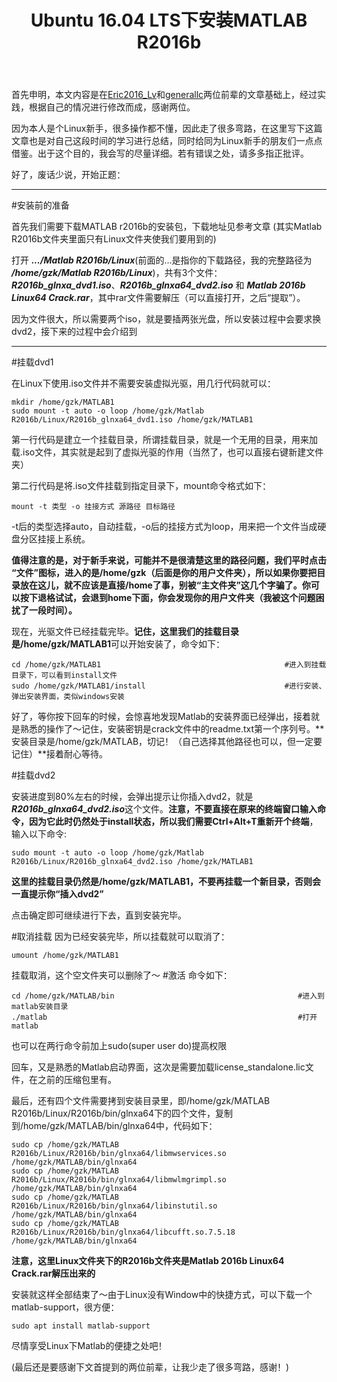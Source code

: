 ﻿---
layout: article
title: Ubuntu 16.04 LTS下安装MATLAB R2016b
lang: zh-Hans
show_date: true
show_tags: true

---

首先申明，本文内容是在[Eric2016_Lv](http://blog.csdn.net/Eric2016_Lv/article/details/52653915?locationNum=6#reply "Eric2016_Lvquot;")和[generallc](http://blog.csdn.net/generallc/article/details/52793820 "generallc")两位前辈的文章基础上，经过实践，根据自己的情况进行修改而成，感谢两位。

因为本人是个Linux新手，很多操作都不懂，因此走了很多弯路，在这里写下这篇文章也是对自己这段时间的学习进行总结，同时给同为Linux新手的朋友们一点点借鉴。出于这个目的，我会写的尽量详细。若有错误之处，请多多指正批评。

好了，废话少说，开始正题：

-------------------


#安装前的准备

首先我们需要下载MATLAB r2016b的安装包，下载地址见参考文章 (其实Matlab R2016b文件夹里面只有Linux文件夹使我们要用到的)

打开 ***.../Matlab R2016b/Linux***(前面的...是指你的下载路径，我的完整路径为 ***/home/gzk/Matlab R2016b/Linux***)，共有3个文件：***R2016b_glnxa_dvd1.iso***、***R2016b_glnxa64_dvd2.iso*** 和 ***Matlab 2016b Linux64 Crack.rar***，其中rar文件需要解压（可以直接打开，之后“提取”）。

因为文件很大，所以需要两个iso，就是要插两张光盘，所以安装过程中会要求换dvd2，接下来的过程中会介绍到

--------------------

#挂载dvd1

在Linux下使用.iso文件并不需要安装虚拟光驱，用几行代码就可以：

```
mkdir /home/gzk/MATLAB1
sudo mount -t auto -o loop /home/gzk/Matlab R2016b/Linux/R2016b_glnxa64_dvd1.iso /home/gzk/MATLAB1
```

第一行代码是建立一个挂载目录，所谓挂载目录，就是一个无用的目录，用来加载.iso文件，其实就是起到了虚拟光驱的作用（当然了，也可以直接右键新建文件夹）

第二行代码是将.iso文件挂载到指定目录下，mount命令格式如下：

```
mount -t 类型 -o 挂接方式 源路径 目标路径
```
-t后的类型选择auto，自动挂载，-o后的挂接方式为loop，用来把一个文件当成硬盘分区挂接上系统。

**值得注意的是，对于新手来说，可能并不是很清楚这里的路径问题，我们平时点击“文件”图标，进入的是/home/gzk（后面是你的用户文件夹），所以如果你要把目录放在这儿，就不应该是直接/home了事，别被“主文件夹”这几个字骗了。你可以按下退格试试，会退到home下面，你会发现你的用户文件夹（我被这个问题困扰了一段时间）。**

现在，光驱文件已经挂载完毕。**记住，这里我们的挂载目录是/home/gzk/MATLAB1**可以开始安装了，命令如下：

```
cd /home/gzk/MATLAB1                                         #进入到挂载目录下，可以看到install文件
sudo /home/gzk/MATLAB1/install                               #进行安装、弹出安装界面，类似windows安装
```

好了，等你按下回车的时候，会惊喜地发现Matlab的安装界面已经弹出，接着就是熟悉的操作了～记住，安装密钥是crack文件中的readme.txt第一个序列号。**安装目录是/home/gzk/MATLAB，切记！（自己选择其他路径也可以，但一定要记住）**接着耐心等待。

#挂载dvd2

安装进度到80%左右的时候，会弹出提示让你插入dvd2，就是***R2016b_glnxa64_dvd2.iso***这个文件。**注意，不要直接在原来的终端窗口输入命令，因为它此时仍然处于install状态，所以我们需要Ctrl+Alt+T重新开个终端**，输入以下命令:

```
sudo mount -t auto -o loop /home/gzk/Matlab R2016b/Linux/R2016b_glnxa64_dvd2.iso /home/gzk/MATLAB1
```

**这里的挂载目录仍然是/home/gzk/MATLAB1，不要再挂载一个新目录，否则会一直提示你“插入dvd2”**

点击确定即可继续进行下去，直到安装完毕。


#取消挂载
因为已经安装完毕，所以挂载就可以取消了：

```
umount /home/gzk/MATLAB1
```
挂载取消，这个空文件夹可以删除了～
#激活
命令如下：

```
cd /home/gzk/MATLAB/bin                                         #进入到matlab安装目录
./matlab                                                        #打开matlab
```

也可以在两行命令前加上sudo(super user do)提高权限

回车，又是熟悉的Matlab启动界面，这次是需要加载license_standalone.lic文件，在之前的压缩包里有。

最后，还有四个文件需要拷到安装目录里，即/home/gzk/MATLAB R2016b/Linux/R2016b/bin/glnxa64下的四个文件，复制到/home/gzk/MATLAB/bin/glnxa64中，代码如下：

```
sudo cp /home/gzk/MATLAB R2016b/Linux/R2016b/bin/glnxa64/libmwservices.so /home/gzk/MATLAB/bin/glnxa64
sudo cp /home/gzk/MATLAB R2016b/Linux/R2016b/bin/glnxa64/libmwlmgrimpl.so /home/gzk/MATLAB/bin/glnxa64
sudo cp /home/gzk/MATLAB R2016b/Linux/R2016b/bin/glnxa64/libinstutil.so /home/gzk/MATLAB/bin/glnxa64
sudo cp /home/gzk/MATLAB R2016b/Linux/R2016b/bin/glnxa64/libcufft.so.7.5.18 /home/gzk/MATLAB/bin/glnxa64
```

**注意，这里Linux文件夹下的R2016b文件夹是Matlab 2016b Linux64 Crack.rar解压出来的**

安装就这样全部结束了～由于Linux没有Window中的快捷方式，可以下载一个matlab-support，很方便：

```
sudo apt install matlab-support
```
尽情享受Linux下Matlab的便捷之处吧！

(最后还是要感谢下文首提到的两位前辈，让我少走了很多弯路，感谢！)
